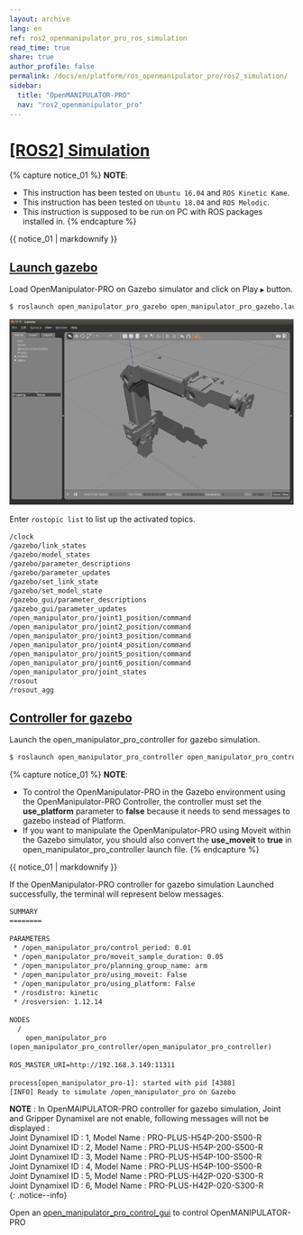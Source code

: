 ```yaml
---
layout: archive
lang: en
ref: ros2_openmanipulator_pro_ros_simulation
read_time: true
share: true
author_profile: false
permalink: /docs/en/platform/ros_openmanipulator_pro/ros2_simulation/
sidebar:
  title: "OpenMANIPULATOR-PRO"
  nav: "ros2_openmanipulator_pro"
---
```


<div style="counter-reset: h1 6"></div>

# [[ROS2] Simulation](#ros-simulation)

{% capture notice_01 %}
**NOTE**:
- This instruction has been tested on `Ubuntu 16.04` and `ROS Kinetic Kame`.
- This instruction has been tested on `Ubuntu 18.04` and `ROS Melodic`.
- This instruction is supposed to be run on PC with ROS packages installed in.
{% endcapture %}
<div class="notice--info">{{ notice_01 | markdownify }}</div>

## [Launch gazebo](#launch-gazebo)

Load OpenManipulator-PRO on Gazebo simulator and click on Play `▶` button.

  ``` bash
  $ roslaunch open_manipulator_pro_gazebo open_manipulator_pro_gazebo.launch
  ```

  ![](/assets/images/platform/openmanipulator_pro/launch_gazebo.png)

Enter `rostopic list` to list up the activated topics.

  ```
  /clock
  /gazebo/link_states
  /gazebo/model_states
  /gazebo/parameter_descriptions
  /gazebo/parameter_updates
  /gazebo/set_link_state
  /gazebo/set_model_state
  /gazebo_gui/parameter_descriptions
  /gazebo_gui/parameter_updates
  /open_manipulator_pro/joint1_position/command
  /open_manipulator_pro/joint2_position/command
  /open_manipulator_pro/joint3_position/command
  /open_manipulator_pro/joint4_position/command
  /open_manipulator_pro/joint5_position/command
  /open_manipulator_pro/joint6_position/command
  /open_manipulator_pro/joint_states
  /rosout
  /rosout_agg
  ```

## [Controller for gazebo](#controller-for-gazebo)

Launch the open_manipulator_pro_controller for gazebo simulation.

  ``` bash
  $ roslaunch open_manipulator_pro_controller open_manipulator_pro_controller.launch use_platform:=false
  ```
{% capture notice_01 %}
**NOTE**:
- To control the OpenManipulator-PRO in the Gazebo environment using the OpenManipulator-PRO Controller, the controller must set the **use_platform** parameter to **false** because it needs to send messages to gazebo instead of Platform.
- If you want to manipulate the OpenManipulator-PRO using Moveit within the Gazebo simulator, you should also convert the **use_moveit** to **true** in open_manipulator_pro_controller launch file.
{% endcapture %}
<div class="notice--info">{{ notice_01 | markdownify }}</div>

If the OpenManipulator-PRO controller for gazebo simulation Launched successfully, the terminal will represent below messages.

```
SUMMARY
========

PARAMETERS
 * /open_manipulator_pro/control_period: 0.01
 * /open_manipulator_pro/moveit_sample_duration: 0.05
 * /open_manipulator_pro/planning_group_name: arm
 * /open_manipulator_pro/using_moveit: False
 * /open_manipulator_pro/using_platform: False
 * /rosdistro: kinetic
 * /rosversion: 1.12.14

NODES
  /
    open_manipulator_pro (open_manipulator_pro_controller/open_manipulator_pro_controller)

ROS_MASTER_URI=http://192.168.3.149:11311

process[open_manipulator_pro-1]: started with pid [4388]
[INFO] Ready to simulate /open_manipulator_pro on Gazebo
```
**NOTE** : In OpenMAIPULATOR-PRO controller for gazebo simulation, Joint and Gripper Dynamixel are not enable, following messages will not be displayed :  
Joint Dynamixel ID : 1, Model Name : PRO-PLUS-H54P-200-S500-R  
Joint Dynamixel ID : 2, Model Name : PRO-PLUS-H54P-200-S500-R  
Joint Dynamixel ID : 3, Model Name : PRO-PLUS-H54P-100-S500-R  
Joint Dynamixel ID : 4, Model Name : PRO-PLUS-H54P-100-S500-R  
Joint Dynamixel ID : 5, Model Name : PRO-PLUS-H42P-020-S300-R  
Joint Dynamixel ID : 6, Model Name : PRO-PLUS-H42P-020-S300-R  
{: .notice--info}

Open an [open_manipulator_pro_control_gui](/docs/en/platform/ros2_openmanipulator_pro/ros_operation/#gui-program) to control OpenMANIPULATOR-PRO

[OpenCR]: /docs/en/parts/controller/opencr10/
[OpenCR Manual]: /docs/en/parts/controller/opencr10/
[rc100]: /docs/en/parts/communication/rc-100/
[bt410]: /docs/en/parts/communication/bt-410/

[open_manipulator_pro_msgs/GetJointPosition]: /docs/en/popup/open_manipulator_pro_msgs_GetJointPosition/
[open_manipulator_pro_msgs/GetKinematicsPose]: /docs/en/popup/open_manipulator_pro_msgs_GetKinematicsPose/
[open_manipulator_pro_msgs/SetJointPosition]: /docs/en/popup/open_manipulator_pro_msgs_SetJointPosition/
[open_manipulator_pro_msgs/SetKinematicsPose]: /docs/en/popup/open_manipulator_pro_msgs_SetKinematicsPose/
[open_manipulator_pro_msgs/SetActuatorState]: /docs/en/popup/open_manipulator_pro_msgs_SetActuatorState/
[open_manipulator_pro_msgs/SetDrawingTrajectory]: /docs/en/popup/open_manipulator_pro_msgs_SetDrawingTrajectory/

[sensor_msgs/JointState]: /docs/en/popup/sensor_msgs_JointState_msg/
[open_manipulator_pro_msgs/KinematicsPose]: /docs/en/popup/open_manipulator_pro_msgs_KinematicsPose/
[open_manipulator_pro_msgs/OpenManipulatorState]: /docs/en/popup/open_manipulator_pro_msgs_OpenManipulatorState/
[std_msgs::String]: /docs/en/popup/std_msgs_string/

[task space]: /docs/en/popup/open_manipulator_pro_coordinates/
[joint space]: /docs/en/popup/open_manipulator_pro_coordinates/
